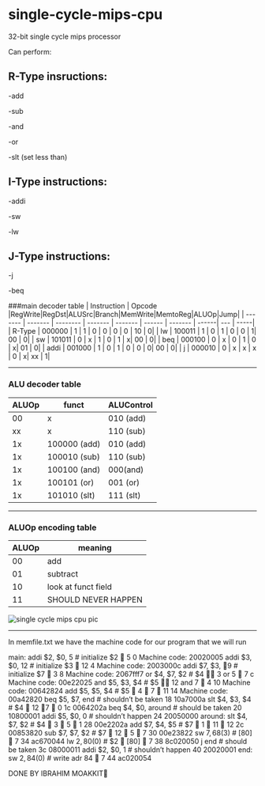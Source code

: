 # single-cycle-mips-cpu
32-bit single cycle mips processor


Can perform:

## R-Type insructions:

-add

-sub

-and

-or

-slt (set less than)


## I-Type instructions:

-addi

-sw

-lw


## J-Type instructions:

-j

-beq




###main decoder table
|  Instruction | Opcode |RegWrite|RegDst|ALUSrc|Branch|MemWrite|MemtoReg|ALUOp|Jump|
| ------- | ------- | -------- | ------- | ------- | ------ | ------- | ------| --- | -----|
| R-Type | 000000 | 1 | 1 | 0 | 0 | 0 | 0 | 10 | 0|
| lw | 100011 | 1 | 0 | 1 | 0 | 0 | 1| 00 | 0|
| sw | 101011 | 0 | x | 1 | 0 | 1 | x| 00 | 0|
| beq | 000100 | 0 | x | 0 | 1 | 0 | x| 01 | 0|
| addi | 001000 | 1 | 0 | 1 | 0 | 0 | 0| 00 | 0|
| j | 000010 | 0 | x | x | x | 0 | x| xx | 1|
***************************************************
### ALU decoder table
|  ALUOp | funct |ALUControl|
| ------- | ------- | -------- |
| 00 | x | 010 (add) |
| xx | x | 110 (sub) |
| 1x | 100000 (add) | 010 (add) |
| 1x | 100010 (sub) | 110 (sub) |
| 1x | 100100 (and) | 000(and) |
| 1x | 100101 (or) | 001 (or) |
| 1x | 101010 (slt) | 111 (slt) |


*******************************************************
### ALUOp encoding table
| ALUOp  | meaning |
| ------------- | ------------- |
| 00  | add |
| 01  | subtract  |
| 10  | look at funct field  |
| 11  | SHOULD NEVER HAPPEN  |










![single cycle mips cpu pic](https://user-images.githubusercontent.com/108411357/180609488-dd201f40-4677-4da3-8f10-106ea1fde0a7.png)




**********************************************

In memfile.txt we have the machine code for our program that we will run



main:      addi $2, $0, 5 # initialize $2  5 0 Machine code: 20020005
           addi $3, $0, 12 # initialize $3  12 4 Machine code: 2003000c
           addi $7, $3, 9 # initialize $7  3 8 Machine code: 2067fff7
           or $4, $7, $2 # $4  3 or 5  7 c Machine code: 00e22025
           and $5, $3, $4 # $5  12 and 7  4 10 Machine code: 00642824
           add $5, $5, $4 # $5  4  7  11 14 Machine code: 00a42820
           beq $5, $7, end # shouldn’t be taken 18 10a7000a
           slt $4, $3, $4 # $4  12  7  0 1c 0064202a
           beq $4, $0, around # should be taken 20 10800001
           addi $5, $0, 0 # shouldn’t happen 24 20050000
around:    slt $4, $7, $2 # $4  3  5  1 28 00e2202a
           add $7, $4, $5 # $7  1  11  12 2c 00853820
           sub $7, $7, $2 # $7  12  5  7 30 00e23822
           sw $7, 68($3) # [80]  7 34 ac670044
           lw $2, 80($0) # $2  [80]  7 38 8c020050
           j end # should be taken 3c 08000011
           addi $2, $0, 1 # shouldn’t happen 40 20020001
end: sw $2, 84($0) # write adr 84  7 44 ac020054








DONE BY IBRAHIM MOAKKIT🎩


